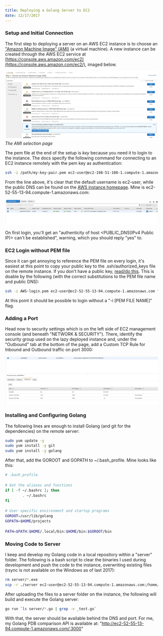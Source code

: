 ```yaml
---
title: Deploying a Golang Server to EC2
date: 12/17/2017
---
```


### Setup and Initial Connection

The first step to deploying a server on an AWS EC2 instance is to choose an ["Amazon Machine Image" (AMI)](https://en.wikipedia.org/wiki/Amazon_Machine_Image) (a virtual machine). A new instance can be created through the AWS EC2 service at [https://console.aws.amazon.com/ec2](https://console.aws.amazon.com/ec2/), imaged below.

![AMI choice page](1.jpg)
*The AMI selection page*

The pem file at the end of the setup is *key* because you need it to login to the instance. The docs specify the following command for connecting to an EC2 instance remotely with the pem key as authentication:

```bash
ssh -i /path/my-key-pair.pem ec2-user@ec2-198-51-100-1.compute-1.amazonaws.com
```

From the line above, it's clear that the default username is ec2-user, while the public DNS can be found on the [AWS instance homepage](https://console.aws.amazon.com/ec2/). Mine is ec2-52-55-13-94.compute-1.amazonaws.com:

![Public DNS](2.jpg)

On first login, you'll get an "authenticity of host <PUBLIC_DNS(IPv4 Public IP)> can't be established", warning, which you should reply "yes" to.

### EC2 Login without PEM file

Since it can get annoying to reference the PEM file on every login, it's easiest at this point to copy your public key to the .ssh/authorized_keys file on the remote instance. If you don't have a public key, [read/do this](https://git-scm.com/book/en/v2/Git-on-the-Server-Generating-Your-SSH-Public-Key). This is doable by the following (with the correct substitutions to the PEM file name and public DNS):

```bash
ssh -i AWS-login.pem ec2-user@ec2-52-55-13-94.compute-1.amazonaws.com "echo \"`cat ~/.ssh/id_rsa.pub`\" >> .ssh/authorized_keys"
```

At this point it should be possible to login without a "-i [PEM FILE NAME]" flag.

### Adding a Port

Head now to security settings which is on the left side of EC2 management console (and beneath "NETWORK & SECURITY"). There, identify the security group used on the lazy deployed instance and, under the "Outbound" tab at the bottom of the page, add a Custom TCP Rule for Inbound and Outbound traffic on port 3000:

![Security Group Change](3.jpg)

### Installing and Configuring Golang

The following lines are enough to install Golang (and git for the dependencies) on the remote server:

```bash
sudo yum update -y
sudo yum install -y git
sudo yum install -y golang
```

After that, add the GOROOT and GOPATH to ~/.bash_profile. Mine looks like this:

```bash
# .bash_profile

# Get the aliases and functions
if [ -f ~/.bashrc ]; then
        . ~/.bashrc
fi

# User specific environment and startup programs
GOROOT=/usr/lib/golang
GOPATH=$HOME/projects

PATH=$PATH:$HOME/.local/bin:$HOME/bin:$GOROOT/bin
```

### Moving Code to Server

I keep and develop my Golang code in a local repository within a "server" folder. The following is a bash script to clear the binaries I used during development and push the code to the instance, overwriting existing files (rsync is not available on the Windows as of last 2017):

```bash
rm server/*.exe
scp -r ./server ec2-user@ec2-52-55-13-94.compute-1.amazonaws.com:/home/ec2-user
```

After uploading the files to a server folder on the instance, the following will build and execute the Golang server:

```bash
go run `ls server/*.go | grep -v _test.go`
```

With that, the server should be available behind the DNS and port. For me, my Golang PDB comparison API is available at: "http://ec2-52-55-13-94.compute-1.amazonaws.com/:3000"